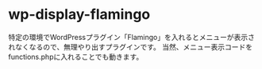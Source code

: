 # wp-display-flamingo
特定の環境でWordPressプラグイン「Flamingo」を入れるとメニューが表示されなくなるので、無理やり出すプラグインです。
当然、メニュー表示コードをfunctions.phpに入れることでも動きます。
